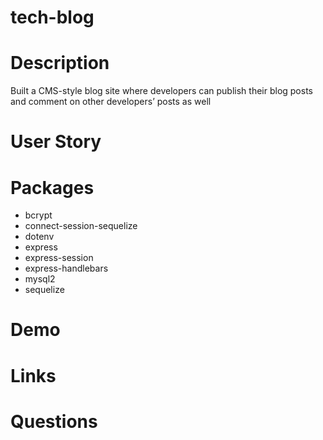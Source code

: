 # tech-blog

# Description
Built a CMS-style blog site where developers can publish their blog posts and comment on other developers’ posts as well

# User Story

# Packages
- bcrypt
- connect-session-sequelize
- dotenv
- express
- express-session
- express-handlebars
- mysql2
- sequelize

# Demo

# Links

# Questions